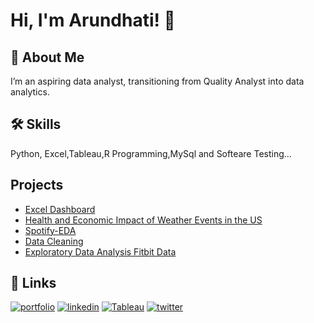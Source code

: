
# Hi, I'm Arundhati! 👋

  
## 🚀 About Me
I’m an aspiring data analyst, transitioning from Quality Analyst into data analytics.

  
## 🛠 Skills
Python, Excel,Tableau,R Programming,MySql and Softeare Testing...

  
## Projects
- [Excel Dashboard](https://github.com/aru20/EXCEL-Dashboard/blob/master/README.md) 
- [Health and Economic Impact of Weather Events in the US](https://github.com/aru20/Health-and-Economic-Impact-of-Weather-Events-in-the-US/main/README.md)
- [Spotify-EDA](https://github.com/aru20/SpotifyTracks/main/README.md)  
- [Data Cleaning](https://github.com/aru20/CourseraProject_GettingCleaningData#readme)
- [Exploratory Data Analysis Fitbit Data](https://github.com/aru20/RepData_PeerAssessment1/blob/master/README.md)
 
  
## 🔗 Links
[![portfolio](https://img.shields.io/badge/my_portfolio-666?style=for-the-badge&logo=ko-fi&logoColor=white)](https://aru20.github.io/)
[![linkedin](https://img.shields.io/badge/linkedin-0A66C2?style=for-the-badge&logo=linkedin&logoColor=white)](https://www.linkedin.com/in/arundhati-panigrahi)
[![Tableau](https://img.shields.io/badge/Tableau-003b6f?style=for-the-badge&logo=tableau&logoColor=white)](https://public.tableau.com/app/profile/arundhati.panigrahi)
[![twitter](https://img.shields.io/badge/twitter-1DA1F2?style=for-the-badge&logo=twitter&logoColor=white)](https://twitter.com/ArundhatiPanig9)

  
